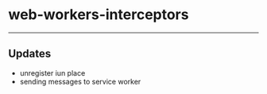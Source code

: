 # web-workers-interceptors

---

## Updates

- unregister iun place
- sending messages to service worker